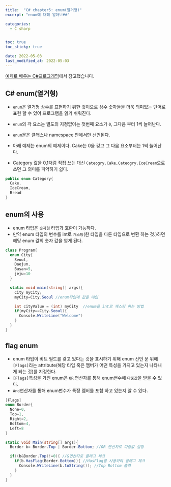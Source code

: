 ```yaml
---
title:  "C# chapter5: enum(열거형)"
excerpt: "enum에 대해 알아보##"

categories:
  - C sharp


toc: true
toc_sticky: true

date: 2022-05-03
last_modified_at: 2022-05-03
---
```

[예제로 배우는 C#프로그래밍](http://www.csharpstudy.com/CSharp/CSharp-enum.aspx)에서 참고했습니다.

## C# enum(열거형)
  - `enum`은 열거형 상수를 표현하기 위한 것이으로 상수 숫자들을 더욱 의미있는 단어로 표현 할 수 있어 프로그램을 읽기 쉬워진다.
  - `enum`의 각 요소는 별도의 지정없이는 첫번째 요소가 `0`, 그다음 부터 1씩 늘어난다.
  - `enum`문은 클래스나 namespace 안에서만 선언된다.

  - 아래 예제는 enum의 예제이다. Cake는 0을 갖고 그 다음 요소부터는 1씩 늘어난다.
  - Category 값을 0,1처럼 직접 쓰는 대신 `Cateogry.Cake,Cateogry.IceCream`으로 쓰면 그 의미를 파악하기 쉽다.

  ```c#
  public enum Category{
    Cake,
    IceCream,
    Bread
  }
  ```

## enum의 사용
  - enum 타입은 `숫자형` 타입과 호환이 가능하다.
  - 만약 enum 타입의 변수를 int로 `캐스팅`(한 타입을 다른 타입으로 변환 하는 것.)하면 해당 enum 값의 숫자 값을 얻게 된다.

  ```c#
  class Program{
    enum City{
      Seoul,
      Daejun,
      Busan=5,
      jeju=10
    }

    static void main(string[] args){
      City myCity;
      myCity=City.Seoul //enum타입에 값을 대입

      int cityValue = (int) myCity  //enum을 int로 캐스팅 하는 방법
      if(myCity==City.Seoul){
        Console.WriteLine("Welcome")
      }
    }
  }
  ```

## flag enum
  - enum 타입이 비트 필드를 갖고 있다는 것을 표시하기 위해 enum 선언 문 위에 `[Flags]`라는 attribute(해당 타입 혹은 멤버가 어떤 특성을 가지고 있는지 나타내게 되는 것)를 지정한다.
  - `[Flags]`특성을 가진 enum은 `OR` 연산자를 통해 enum변수에 `다중값`을 받을 수 있다.
  - `And`연산자를 통해 enum변수가 특정 멤버를 포함 하고 있는지 알 수 있다.

  ```c#
  [Flags]
  enum Border{
    None=0,
    Top=1,
    Right=2,
    Bottom=4,
    Left=8
  }

  static void Main(string[] args){
    Border b= Border.Top | Border.Bottom; //OR 연산자로 다중값 설정

    if((b&Border.Top)!=0){ //&연산자로 플래그 체크
      if(b.HasFlag(Border.Bottom)){ //HasFlag를 사용하여 플래그 체크
        Console.WriteLine(b.toString()); //Top Bottom 출력
      }
    }
  }
  ```
